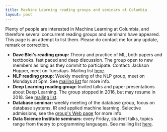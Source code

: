 ```yaml
---
title: Machine Learning reading groups and seminars at Columbia
layout: post
---
```


Plenty of people are interested in Machine Learning at Columbia, and therefore several concurrent reading groups and seminars have appeared. This page is an attempt to list them. Please do contact me for any update, remark or correction.

<!-- more -->

* **Dave Blei's reading group:** Theory and practice of ML, both papers and textbooks. fast paced and deep discussion. The group open to new members as long as they commit to participate. Contact: Jackson Hopper, meet on Tuesdays. Mailing list <a href="https://groups.google.com/forum/#!forum/columbia-ml-reading">here</a>.
* **NLP reading group:** Weekly meeting of the NLP group,  meet on Mondays at 5pm. See <a href="https://lists.cs.columbia.edu/mailman/listinfo/nlp-announce">mailing list</a> for more info.
* **Deep Learning reading group:** Invited talks and paper presentations about Deep Learning. The group stopped in 2016, but may resume in 2018. See <a href="https://groups.google.com/forum/#!forum/cu-neural-net">mailing list</a>.
* **Database seminar:** weekly meeting of the database group, focus on database systems, IR and applied machine learning. Selective admissions, see the <a href="http://cudbg.github.io/index.html"> group's Web page</a> for more info.
* **Data Science Institute seminars**: every Friday, student talks, topics range from theory to programming languages. See mailing list <a href="https://groups.google.com/forum/#!forum/dsi-student-seminar/join">here</a>.